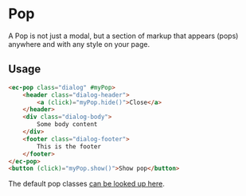 # Pop

A Pop is not just a modal, but a section of markup that appears (pops) anywhere and with any style on your page.

## Usage

```html
<ec-pop class="dialog" #myPop>
    <header class="dialog-header">
        <a (click)="myPop.hide()">Close</a>
    </header>
    <div class="dialog-body">
        Some body content
    </div>
    <footer class="dialog-footer">
        This is the footer
    </footer>
</ec-pop>
<button (click)="myPop.show()">Show pop</button>
```

The default pop classes [can be looked up here](https://github.com/entrecode/ec.components/blob/master/packages/style/pop/ec-pop.scss).